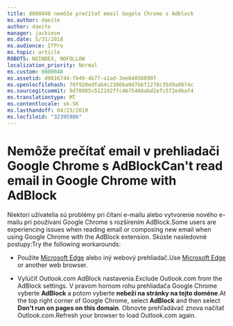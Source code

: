 ```yaml
---
title: 8000048 nemôže prečítať email Gogole Chrome s Adblock
ms.author: daeite
author: daeite
manager: jackiesm
ms.date: 5/31/2018
ms.audience: ITPro
ms.topic: article
ROBOTS: NOINDEX, NOFOLLOW
localization_priority: Normal
ms.custom: 8000048
ms.assetid: d9816744-fb49-4b77-a1ad-3ee648508997
ms.openlocfilehash: 70f920edfab4c2306ba0d7bbf2278c35d9a8674c
ms.sourcegitcommit: 9d78905c512192ffc4675468abd2efc5f2e4baf4
ms.translationtype: MT
ms.contentlocale: sk-SK
ms.lasthandoff: 04/23/2019
ms.locfileid: "32395986"
---
```

# <a name="cant-read-email-in-google-chrome-with-adblock"></a><span data-ttu-id="97fcb-102">Nemôže prečítať email v prehliadači Google Chrome s AdBlock</span><span class="sxs-lookup"><span data-stu-id="97fcb-102">Can't read email in Google Chrome with AdBlock</span></span>

<span data-ttu-id="97fcb-103">Niektorí užívatelia sú problémy pri čítaní e-mailu alebo vytvorenie nového e-mailu pri používaní Google Chrome s rozšírením AdBlock.</span><span class="sxs-lookup"><span data-stu-id="97fcb-103">Some users are experiencing issues when reading email or composing new email when using Google Chrome with the AdBlock extension.</span></span> <span data-ttu-id="97fcb-104">Skúste nasledovné postupy:</span><span class="sxs-lookup"><span data-stu-id="97fcb-104">Try the following workarounds:</span></span>
  
- <span data-ttu-id="97fcb-105">Použite [Microsoft Edge](https://go.microsoft.com/fwlink/p/?linkid=2001503&amp;clcid=0x409) alebo iný webový prehliadač.</span><span class="sxs-lookup"><span data-stu-id="97fcb-105">Use [Microsoft Edge](https://go.microsoft.com/fwlink/p/?linkid=2001503&amp;clcid=0x409) or another web browser.</span></span> 
    
- <span data-ttu-id="97fcb-106">Vylúčiť Outlook.com AdBlock nastavenia.</span><span class="sxs-lookup"><span data-stu-id="97fcb-106">Exclude Outlook.com from the AdBlock settings.</span></span> <span data-ttu-id="97fcb-107">V pravom hornom rohu prehliadača Google Chrome vyberte **AdBlock** a potom vyberte **nebeží na stránky na tejto doméne**.</span><span class="sxs-lookup"><span data-stu-id="97fcb-107">At the top right corner of Google Chrome, select **AdBlock** and then select **Don't run on pages on this domain**.</span></span> <span data-ttu-id="97fcb-108">Obnovte prehľadávač znova načítať Outlook.com.</span><span class="sxs-lookup"><span data-stu-id="97fcb-108">Refresh your browser to load Outlook.com again.</span></span> 
    


